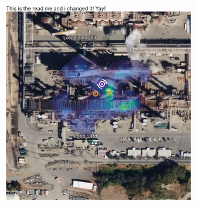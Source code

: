 This is the read me and i changed it! Yay!
<img src='Methane Plume Quantification/Images/Martinez_Refinery_carbon_mapper_1.png'>